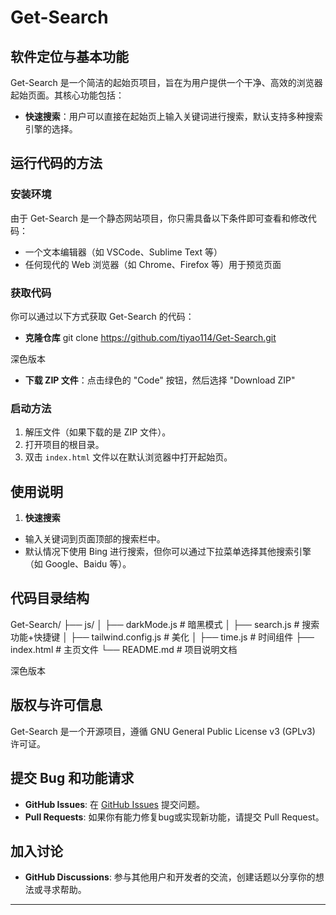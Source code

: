 # Get-Search

## 软件定位与基本功能
Get-Search 是一个简洁的起始页项目，旨在为用户提供一个干净、高效的浏览器起始页面。其核心功能包括：
- **快速搜索**：用户可以直接在起始页上输入关键词进行搜索，默认支持多种搜索引擎的选择。

## 运行代码的方法

### 安装环境
由于 Get-Search 是一个静态网站项目，你只需具备以下条件即可查看和修改代码：
- 一个文本编辑器（如 VSCode、Sublime Text 等）
- 任何现代的 Web 浏览器（如 Chrome、Firefox 等）用于预览页面

### 获取代码
你可以通过以下方式获取 Get-Search 的代码：
- **克隆仓库**
git clone https://github.com/tiyao114/Get-Search.git

深色版本
- **下载 ZIP 文件**：点击绿色的 "Code" 按钮，然后选择 "Download ZIP"

### 启动方法
1. 解压文件（如果下载的是 ZIP 文件）。
2. 打开项目的根目录。
3. 双击 `index.html` 文件以在默认浏览器中打开起始页。

## 使用说明
1. **快速搜索**
 - 输入关键词到页面顶部的搜索栏中。
 - 默认情况下使用 Bing 进行搜索，但你可以通过下拉菜单选择其他搜索引擎（如 Google、Baidu 等）。

## 代码目录结构
Get-Search/
├── js/
│   ├── darkMode.js              # 暗黑模式
│   ├── search.js                # 搜索功能+快捷键
│   ├── tailwind.config.js       # 美化
│   ├── time.js                  # 时间组件
├── index.html                   # 主页文件
└── README.md                    # 项目说明文档

深色版本

## 版权与许可信息
Get-Search 是一个开源项目，遵循 GNU General Public License v3 (GPLv3) 许可证。

## 提交 Bug 和功能请求
- **GitHub Issues**: 在 [GitHub Issues](https://github.com/tiyao114/Get-Search/issues) 提交问题。
- **Pull Requests**: 如果你有能力修复bug或实现新功能，请提交 Pull Request。

## 加入讨论
- **GitHub Discussions**: 参与其他用户和开发者的交流，创建话题以分享你的想法或寻求帮助。

---
